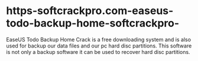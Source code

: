 # https-softcrackpro.com-easeus-todo-backup-home-softcrackpro-
EaseUS Todo Backup Home Crack is a free downloading system and is also used for backup our data files and our pc hard disc partitions. This software is not only a backup software it can be used to recover hard disc partitions.
